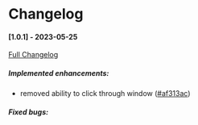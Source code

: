 # Changelog
#### [1.0.1] - 2023-05-25

[Full Changelog](https://github.com/Borecjeborec1/iPen/commits/main)

##### Implemented enhancements:
-  removed ability to click through window ([#af313ac](https://github.com/Borecjeborec1/iPen/commit/af313ac09fc0313fc987db5507728020d9fb76c4)) 

##### Fixed bugs:
